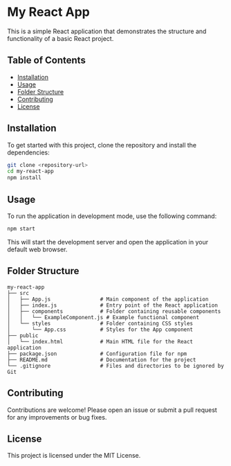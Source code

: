 # My React App

This is a simple React application that demonstrates the structure and functionality of a basic React project.

## Table of Contents

- [Installation](#installation)
- [Usage](#usage)
- [Folder Structure](#folder-structure)
- [Contributing](#contributing)
- [License](#license)

## Installation

To get started with this project, clone the repository and install the dependencies:

```bash
git clone <repository-url>
cd my-react-app
npm install
```

## Usage

To run the application in development mode, use the following command:

```bash
npm start
```

This will start the development server and open the application in your default web browser.

## Folder Structure

```
my-react-app
├── src
│   ├── App.js                # Main component of the application
│   ├── index.js              # Entry point of the React application
│   ├── components            # Folder containing reusable components
│   │   └── ExampleComponent.js # Example functional component
│   └── styles                # Folder containing CSS styles
│       └── App.css           # Styles for the App component
├── public
│   └── index.html            # Main HTML file for the React application
├── package.json              # Configuration file for npm
├── README.md                 # Documentation for the project
└── .gitignore                # Files and directories to be ignored by Git
```

## Contributing

Contributions are welcome! Please open an issue or submit a pull request for any improvements or bug fixes.

## License

This project is licensed under the MIT License.